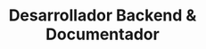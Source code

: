 ---
draft: false
name: "Jose Carlos Ortiz Gutiérrez"
title: "Desarrollador Backend & Documentador"
avatar: {
    src: "JoseCarlos.png",
    alt: "Jose Carlos Ortiz Gutiérrez"
}
publishDate: "2024-02-20 21:50"
---